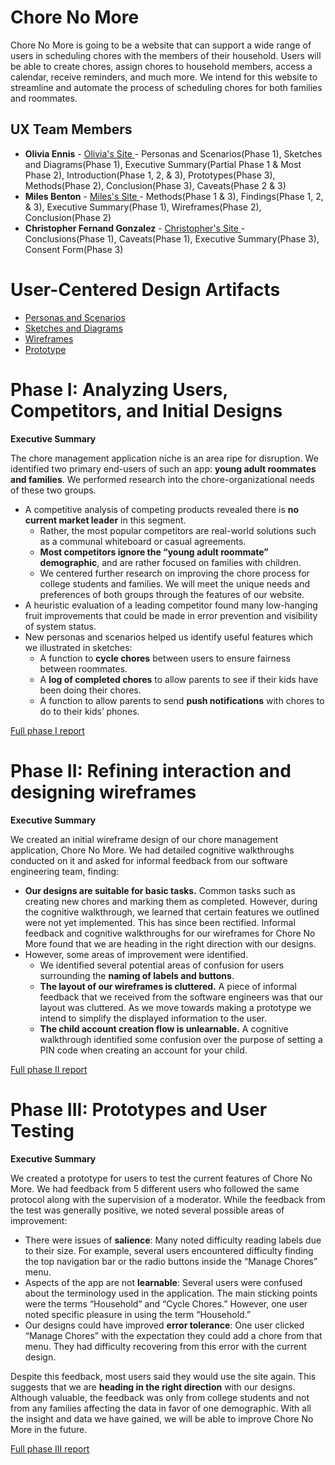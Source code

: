 # Chore No More

Chore No More is going to be a website that can support a wide range of users in scheduling chores with the members of their household. Users will be able to create chores, assign chores to household members, access a calendar, receive reminders, and much more. We intend for this website to streamline and automate the process of scheduling chores for both families and roommates.

## UX Team Members

* **Olivia Ennis** - <a href="https://usabilityengineering.github.io/ux-portfolio-ocennis/"> Olivia's Site </a> - Personas and Scenarios(Phase 1), Sketches and Diagrams(Phase 1), Executive Summary(Partial Phase 1 & Most Phase 2), Introduction(Phase 1, 2, & 3),   Prototypes(Phase 3), Methods(Phase 2), Conclusion(Phase 3), Caveats(Phase 2 & 3)
* **Miles Benton** - <a href="https://github.com/UsabilityEngineering/ux-portfolio-kil0meters"> Miles's Site </a> - Methods(Phase 1 & 3), Findings(Phase 1, 2, & 3), Executive Summary(Phase 1), Wireframes(Phase 2), Conclusion(Phase 2)
* **Christopher Fernand Gonzalez** - <a href="https://github.com/UsabilityEngineering/ux-portfolio-ChrisG183"> Christopher's Site </a> - Conclusions(Phase 1), Caveats(Phase 1), Executive Summary(Phase 3), Consent Form(Phase 3)

# User-Centered Design Artifacts
 
* [Personas and Scenarios](personas/PersonasandScenarios-ChoreNoMore.pdf)
* [Sketches and Diagrams](sketches/Sketches%20and%20Diagrams.pdf)
* [Wireframes](wireframes/)
* [Prototype](prototypes/)

# Phase I: Analyzing Users, Competitors, and Initial Designs

**Executive Summary**

The chore management application niche is an area ripe for disruption. We identified two primary end-users of such an app: **young adult roommates and families**. We performed research into the chore-organizational needs of these two groups.
* A competitive analysis of competing products revealed there is **no current market leader** in this segment.
  - Rather, the most popular competitors are real-world solutions such as a communal whiteboard or casual agreements.
  - **Most competitors ignore the “young adult roommate” demographic**, and are rather focused on families with children.
  - We centered further research on improving the chore process for college students and families. We will meet the unique needs and preferences of both groups through the features of our website.
* A heuristic evaluation of a leading competitor found many low-hanging fruit improvements that could be made in error prevention and visibility of system status.
* New personas and scenarios helped us identify useful features which we illustrated in sketches:
  - A function to **cycle chores** between users to ensure fairness between roommates.
  - A **log of completed chores** to allow parents to see if their kids have been doing their chores.
  - A function to allow parents to send **push notifications** with chores to do to their kids’ phones.


[Full phase I report](phaseI/)

# Phase II: Refining interaction and designing wireframes

**Executive Summary**

We created an initial wireframe design of our chore management application, Chore No More. We had detailed cognitive walkthroughs conducted on it and asked for informal feedback from our software engineering team, finding:

* **Our designs are suitable for basic tasks.** Common tasks such as creating new chores and marking them as completed. However, during the cognitive walkthrough, we learned that certain features we outlined were not yet implemented. This has since been rectified.
Informal feedback and cognitive walkthroughs for our wireframes for Chore No More found that we are heading in the right direction with our designs.
* However, some areas of improvement were identified.
  * We identified several potential areas of confusion for users surrounding the **naming of labels and buttons**.
  * **The layout of our wireframes is cluttered.** A piece of informal feedback that we received from the software engineers was that our layout was cluttered. As we move towards making a prototype we intend to simplify the displayed information to the user.
  * **The child account creation flow is unlearnable.** A cognitive walkthrough identified some confusion over the purpose of setting a PIN code when creating an account for your child.



[Full phase II report](phaseII/)

# Phase III: Prototypes and User Testing

**Executive Summary**

We created a prototype for users to test the current features of Chore No More. We had feedback from 5 different users who followed the same protocol along with the supervision of a moderator. While the feedback from the test was generally positive, we noted several possible areas of improvement:

* There were issues of **salience**: Many noted difficulty reading labels due to their size. For example, several users encountered difficulty finding the top navigation bar or the radio buttons inside the “Manage Chores” menu.
* Aspects of the app are not **learnable**: Several users were confused about the terminology used in the application. The main sticking points were the terms “Household” and “Cycle Chores.” However, one user noted specific pleasure in using the term “Household.”
* Our designs could have improved **error tolerance**: One user clicked “Manage Chores” with the expectation they could add a chore from that menu. They had difficulty recovering from this error with the current design.

Despite this feedback, most users said they would use the site again. This suggests that we are **heading in the right direction** with our designs. Although valuable, the feedback was only from college students and not from any families affecting the data in favor of one demographic. With all the insight and data we have gained, we will be able to improve Chore No More in the future.

[Full phase III report](phaseIII/)
